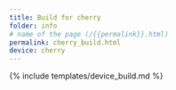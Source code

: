 ```yaml
---
title: Build for cherry
folder: info
# name of the page (/{{permalink}}.html)
permalink: cherry_build.html
device: cherry
---
```

{% include templates/device_build.md %}
